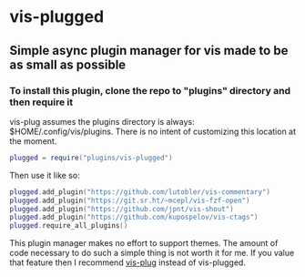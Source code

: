 # vis-plugged

## Simple async plugin manager for vis made to be as small as possible

### To install this plugin, clone the repo to "plugins" directory and then require it

vis-plug assumes the plugins directory is always: $HOME/.config/vis/plugins. There is no
intent of customizing this location at the moment.

```lua
plugged = require("plugins/vis-plugged")
```

Then use it like so:

```lua
plugged.add_plugin("https://github.com/lutobler/vis-commentary")
plugged.add_plugin("https://git.sr.ht/~mcepl/vis-fzf-open")
plugged.add_plugin("https://github.com/jpnt/vis-shout")
plugged.add_plugin("https://github.com/kupospelov/vis-ctags")
plugged.require_all_plugins()
```

This plugin manager makes no effort to support themes. The amount of code necessary
to do such a simple thing is not worth it for me. If you value that feature then I
recommend [vis-plug](https://github.com/erf/vis-plug) instead of vis-plugged.
